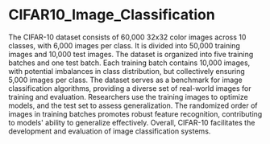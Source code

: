 # CIFAR10_Image_Classification


The CIFAR-10 dataset consists of 60,000 32x32 color images across 10 classes, with 6,000 images per class. It is divided into 50,000 training images and 10,000 test images. The dataset is organized into five training batches and one test batch. Each training batch contains 10,000 images, with potential imbalances in class distribution, but collectively ensuring 5,000 images per class. The dataset serves as a benchmark for image classification algorithms, providing a diverse set of real-world images for training and evaluation. Researchers use the training images to optimize models, and the test set to assess generalization. The randomized order of images in training batches promotes robust feature recognition, contributing to models' ability to generalize effectively. Overall, CIFAR-10 facilitates the development and evaluation of image classification systems.





